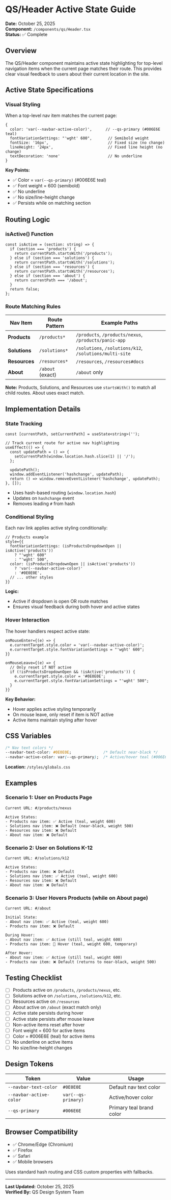 # QS/Header Active State Guide
**Date:** October 25, 2025  
**Component:** `/components/qs/Header.tsx`  
**Status:** ✅ Complete

## Overview

The QS/Header component maintains active state highlighting for top-level navigation items when the current page matches their route. This provides clear visual feedback to users about their current location in the site.

## Active State Specifications

### Visual Styling

When a top-level nav item matches the current page:

```tsx
{
  color: 'var(--navbar-active-color)',      // --qs-primary (#006E6E teal)
  fontVariationSettings: "'wght' 600",       // Semibold weight
  fontSize: '16px',                          // Fixed size (no change)
  lineHeight: '24px',                        // Fixed line height (no change)
  textDecoration: 'none'                     // No underline
}
```

**Key Points:**
- ✅ Color = `var(--qs-primary)` (#006E6E teal)
- ✅ Font weight = 600 (semibold)
- ✅ No underline
- ✅ No size/line-height change
- ✅ Persists while on matching section

## Routing Logic

### isActive() Function

```tsx
const isActive = (section: string) => {
  if (section === 'products') {
    return currentPath.startsWith('/products');
  } else if (section === 'solutions') {
    return currentPath.startsWith('/solutions');
  } else if (section === 'resources') {
    return currentPath.startsWith('/resources');
  } else if (section === 'about') {
    return currentPath === '/about';
  }
  return false;
};
```

### Route Matching Rules

| Nav Item | Route Pattern | Example Paths |
|----------|---------------|---------------|
| **Products** | `/products*` | `/products`, `/products/nexus`, `/products/panic-app` |
| **Solutions** | `/solutions*` | `/solutions`, `/solutions/k12`, `/solutions/multi-site` |
| **Resources** | `/resources*` | `/resources`, `/resources#docs` |
| **About** | `/about` (exact) | `/about` only |

**Note:** Products, Solutions, and Resources use `startsWith()` to match all child routes. About uses exact match.

## Implementation Details

### State Tracking

```tsx
const [currentPath, setCurrentPath] = useState<string>('');

// Track current route for active nav highlighting
useEffect(() => {
  const updatePath = () => {
    setCurrentPath(window.location.hash.slice(1) || '/');
  };
  
  updatePath();
  window.addEventListener('hashchange', updatePath);
  return () => window.removeEventListener('hashchange', updatePath);
}, []);
```

- Uses hash-based routing (`window.location.hash`)
- Updates on `hashchange` event
- Removes leading `#` from hash

### Conditional Styling

Each nav link applies active styling conditionally:

```tsx
// Products example
style={{
  fontVariationSettings: (isProductsDropdownOpen || isActive('products')) 
    ? "'wght' 600" 
    : "'wght' 500",
  color: (isProductsDropdownOpen || isActive('products')) 
    ? 'var(--navbar-active-color)' 
    : '#0E0E0E',
  // ... other styles
}}
```

**Logic:**
- Active if dropdown is open OR route matches
- Ensures visual feedback during both hover and active states

### Hover Interaction

The hover handlers respect active state:

```tsx
onMouseEnter={(e) => {
  e.currentTarget.style.color = 'var(--navbar-active-color)';
  e.currentTarget.style.fontVariationSettings = "'wght' 600";
}}

onMouseLeave={(e) => {
  // Only reset if NOT active
  if (!isProductsDropdownOpen && !isActive('products')) {
    e.currentTarget.style.color = '#0E0E0E';
    e.currentTarget.style.fontVariationSettings = "'wght' 500";
  }
}}
```

**Key Behavior:**
- Hover applies active styling temporarily
- On mouse leave, only reset if item is NOT active
- Active items maintain styling after hover

## CSS Variables

```css
/* Nav text colors */
--navbar-text-color: #0E0E0E;              /* Default near-black */
--navbar-active-color: var(--qs-primary);  /* Active/hover teal (#006E6E) */
```

**Location:** `/styles/globals.css`

## Examples

### Scenario 1: User on Products Page

```
Current URL: #/products/nexus

Active States:
- Products nav item: ✅ Active (teal, weight 600)
- Solutions nav item: ❌ Default (near-black, weight 500)
- Resources nav item: ❌ Default
- About nav item: ❌ Default
```

### Scenario 2: User on Solutions K-12

```
Current URL: #/solutions/k12

Active States:
- Products nav item: ❌ Default
- Solutions nav item: ✅ Active (teal, weight 600)
- Resources nav item: ❌ Default
- About nav item: ❌ Default
```

### Scenario 3: User Hovers Products (while on About page)

```
Current URL: #/about

Initial State:
- About nav item: ✅ Active (teal, weight 600)
- Products nav item: ❌ Default

During Hover:
- About nav item: ✅ Active (still teal, weight 600)
- Products nav item: 🎯 Hover (teal, weight 600, temporary)

After Hover:
- About nav item: ✅ Active (still teal, weight 600)
- Products nav item: ❌ Default (returns to near-black, weight 500)
```

## Testing Checklist

- [ ] Products active on `/products`, `/products/nexus`, etc.
- [ ] Solutions active on `/solutions`, `/solutions/k12`, etc.
- [ ] Resources active on `/resources`
- [ ] About active on `/about` (exact match only)
- [ ] Active state persists during hover
- [ ] Active state persists after mouse leave
- [ ] Non-active items reset after hover
- [ ] Font weight = 600 for active items
- [ ] Color = #006E6E (teal) for active items
- [ ] No underline on active items
- [ ] No size/line-height changes

## Design Tokens

| Token | Value | Usage |
|-------|-------|-------|
| `--navbar-text-color` | `#0E0E0E` | Default nav text color |
| `--navbar-active-color` | `var(--qs-primary)` | Active/hover color |
| `--qs-primary` | `#006E6E` | Primary teal brand color |

## Browser Compatibility

- ✅ Chrome/Edge (Chromium)
- ✅ Firefox
- ✅ Safari
- ✅ Mobile browsers

Uses standard hash routing and CSS custom properties with fallbacks.

---

**Last Updated:** October 25, 2025  
**Verified By:** QS Design System Team
